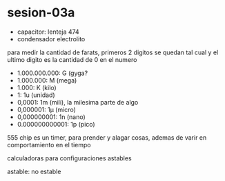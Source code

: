 # sesion-03a

- capacitor: lenteja 474
- condensador electrolito

para medir la cantidad de farats, primeros 2 digitos se quedan tal cual y el ultimo digito es la cantidad de 0 en el numero

- 1.000.000.000: G (gyga?
- 1.000.000: M (mega)
- 1.000: K (kilo)
- 1: 1u (unidad)
- 0,0001: 1m (mili), la milesima parte de algo
- 0,000001: 1µ (micro)
- 0,000000001: 1n (nano)
- 0.000000000001: 1p (pico)

555 chip es un timer, para prender y alagar cosas, ademas de varir en comportamiento en el tiempo

calculadoras para configuraciones astables

astable: no estable
